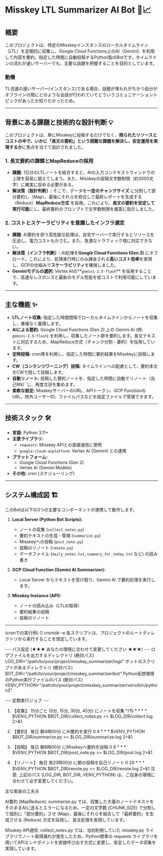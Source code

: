 # Misskey LTL Summarizer AI Bot 🤖📈

## 概要

このプロジェクトは、特定のMisskeyインスタンスのローカルタイムライン（LTL）を定期的に収集し、Google Cloud Functions上のAI（Gemini）を利用して内容を要約、指定した時間に自動投稿するPython製のBotです。タイムラインの流れが速いサーバーでも、主要な話題を把握することを目的としています。

### 動機
TL流速の速いサーバー(インスタンス)である場合、話題が埋もれがちかつ自分がオフラインの間にどのような会話が行われていてどういうコミュニケーショントピックがあったか知りたかったため。

---
## 背景にある課題と技術的な設計判断 💡

このプロジェクトは、単にMisskeyに投稿するだけでなく、**限られたリソースとコストの中で、いかに「長文の要約」という困難な課題を解決し、安定運用を実現するか**に焦点を当てて設計されました。

### 1. 長文要約の課題とMapReduceの採用

* **課題:** 1日分のLTLノートを結合すると、AIの入力コンテキストウィンドウの上限を容易に超えてしまう。また、Misskeyの投稿文字数制限（約3000文字）に確実に収める必要がある。
* **解決策（設計判断）:** そこで、データを**一定のチャンクサイズ** に分割して部分要約し（Map）、最後にそれらを統合して最終レポートを生成する（Reduce）**MapReduce方式** を採用。これにより、**長文の要約を安定して実行可能**にし、最終要約のプロンプトで文字数制限を厳密に指示しました。

### 2. コストとスケーラビリティを意識したインフラ選定

* **課題:** AI要約を担う高性能な処理は、自宅サーバーで実行するとリソースを圧迫し、電力コストもかさむ。また、急激なトラフィック増に対応できない。
* **解決策（インフラ判断）:** AI処理を**Google Cloud Functions (Gen 2)** にオフロード。これにより、処理実行時にのみ課金される**高いコスト効率**を実現し、GCPの仕組みで**スケーラビリティ**を確保しました。
* **Geminiモデルの選択:** Vertex AIの**`gemini-2.5-flash`** を採用することで、高速なレスポンスと最新のモデル性能を低コストで利用可能にしています。
---

## 主な機能 ✨

* **LTLノート収集:** 指定した時間間隔でローカルタイムラインからノートを収集し、重複なく蓄積します。
* **AIによる要約:** Google Cloud Functions (Gen 2) 上の Gemini AI (例: `gemini-2.5-flash`) を利用し、収集したノート群を要約します。長文テキストに対応するため、MapReduce方式（チャンク分割・要約）を採用しています。
* **定時投稿:** cron等を利用し、指定した時間に要約結果をMisskeyに投稿します。
* **CW（コンテンツワーニング）投稿:** タイムラインへの配慮として、要約本文をCWで隠して投稿します。
* **自動リノート:** 投稿した要約ノートを、指定した時間に自動でリノート（自己RN）し、再度注目を集めます。
* **柔軟な設定:** MisskeyサーバーのURL、APIトークン、GCP FunctionのURL、除外ユーザーID、ファイルパスなどを設定ファイルで管理できます。

---

## 技術スタック 🛠️

* **言語:** Python 3.11+
* **主要ライブラリ:**
    * `requests`: Misskey APIとの直接通信に使用
    * `google-cloud-aiplatform`: Vertex AI (Gemini) との連携
* **プラットフォーム:**
    * Google Cloud Functions (Gen 2)
    * Vertex AI (Gemini Models)
* **その他:** cron (スケジューリング)

---
## システム構成図 🏗️

このBotは以下の3つの主要なコンポーネントが連携して動作します。

1.  **Local Server (Python Bot Scripts):**
    * ノートの収集 (`collect_notes.py`)
    * 要約テキストの生成・管理 (`summarize.py`)
    * Misskeyへの投稿 (`post_note.py`)
    * 投稿のリノート (`renote.py`)
    * データファイル (`daily_notes.txt`, `summary_for_today.txt` など) の読み書き

2.  **GCP Cloud Function (Gemini AI Summarizer):**
    * Local Server からテキストを受け取り、Gemini AI で要約処理を実行します。

3.  **Misskey Instance (API):**
    * ノートの読み込み（LTLの取得）
    * 要約結果の投稿
    * 投稿のリノート

---

(cronでの実行例) ⏰
crontab -e 各スクリプトは、プロジェクトのルートディレクトリから実行することを想定しています。

 --- パス設定 (★★★ あなたの環境に合わせて変更してください ★★★) ---
 ログファイルを出力するディレクトリ (絶対パス)
LOG_DIR="/path/to/your/project/misskey_summarizer/logs"
 ボットのスクリプトがあるディレクトリ (絶対パス)
BOT_DIR="/path/to/your/project/misskey_summarizer/bot"
 Python仮想環境のPython実行ファイルのパス (絶対パス)
VENV_PYTHON="/path/to/your/project/misskey_summarizer/venv/bin/python3"

 --- 定期実行ジョブ ---
 1. 【収集】 15分ごと (0分, 15分, 30分, 45分) にノートを収集
*/15 * * * * $VENV_PYTHON $BOT_DIR/collect_notes.py >> $LOG_DIR/collect.log 2>&1

 2. 【要約】 毎日 朝4時00分 にAI要約を実行
0 4 * * * $VENV_PYTHON $BOT_DIR/summarize.py >> $LOG_DIR/summarize.log 2>&1

 3. 【投稿】 毎日 朝8時00分 にMisskeyへ要約を投稿
0 8 * * * $VENV_PYTHON $BOT_DIR/post_note.py >> $LOG_DIR/post.log 2>&1

 4. 【リノート】 毎日 夜20時00分 に朝の投稿を自己リノート
0 20 * * * $VENV_PYTHON $BOT_DIR/renote.py >> $LOG_DIR/renote.log 2>&1
注意: 上記のパス (LOG_DIR, BOT_DIR, VENV_PYTHON) は、ご自身の環境に合わせて必ず変更してください。


 主な実装の工夫点

AI要約 (MapReduce): summarize.py では、収集した大量のノートテキストをそのままAIに送るとエラーになるため、一定の文字数 (CHUNK_SIZE) で分割して個別に「部分要約」させ (Map)、最後にそれらを結合して「最終要約」を生成させる (Reduce) 方式を採用し、長文処理を実現しています。

Misskey API通信: collect_notes.py では、当初利用していた misskey.py ライブラリでノート取得漏れが発生したため、Python標準の requests ライブラリを用いてAPIエンドポイントを直接呼び出す方式に変更し、安定したデータ収集を実現しています。

